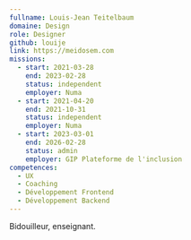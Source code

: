 ```yaml
---
fullname: Louis-Jean Teitelbaum
domaine: Design
role: Designer
github: louije
link: https://meidosem.com
missions:
  - start: 2021-03-28
    end: 2023-02-28
    status: independent
    employer: Numa
  - start: 2021-04-20
    end: 2021-10-31
    status: independent
    employer: Numa
  - start: 2023-03-01
    end: 2026-02-28
    status: admin
    employer: GIP Plateforme de l'inclusion
competences:
  - UX
  - Coaching
  - Développement Frontend
  - Développement Backend
---
```

Bidouilleur, enseignant.